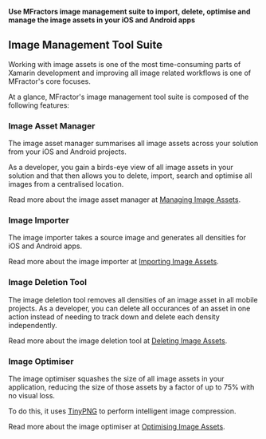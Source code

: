 **Use MFractors image management suite to import, delete, optimise and manage the image assets in your iOS and Android apps**

## Image Management Tool Suite

Working with image assets is one of the most time-consuming parts of Xamarin development and improving all image related workflows is one of MFractor's core focuses.

At a glance, MFractor's image management tool suite is composed of the following features:

### Image Asset Manager

The image asset manager summarises all image assets across your solution from your iOS and Android projects.

As a developer, you gain a birds-eye view of all image assets in your solution and that then allows you to delete, import, search and optimise all images from a centralised location.

Read more about the image asset manager at [Managing Image Assets](managing-image-assets).

### Image Importer

The image importer takes a source image and generates all densities for iOS and Android apps.

Read more about the image importer at [Importing Image Assets](importing-image-assets).

### Image Deletion Tool

The image deletion tool removes all densities of an image asset in all mobile projects. As a developer, you can delete all occurances of an asset in one action instead of needing to track down and delete each density independently.

Read more about the image deletion tool at [Deleting Image Assets](deleting-image-assets).

### Image Optimiser

The image optimiser squashes the size of all image assets in your application, reducing the size of those assets by a factor of up to 75% with no visual loss.

To do this, it uses [TinyPNG](https://tinypng.com/) to perform intelligent image compression.

Read more about the image optimiser at [Optimising Image Assets](optimising-image-assets).
